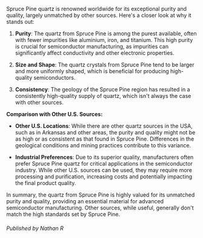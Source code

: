 Spruce Pine quartz is renowned worldwide for its exceptional purity and quality, largely unmatched by other sources. Here's a closer look at why it stands out:

1. **Purity**: The quartz from Spruce Pine is among the purest available, often with fewer impurities like aluminium, iron, and titanium. This high purity is crucial for semiconductor manufacturing, as impurities can significantly affect conductivity and other electronic properties.

2. **Size and Shape**: The quartz crystals from Spruce Pine tend to be larger and more uniformly shaped, which is beneficial for producing high-quality semiconductors.

3. **Consistency**: The geology of the Spruce Pine region has resulted in a consistently high-quality supply of quartz, which isn't always the case with other sources.

**Comparison with Other U.S. Sources:**

- **Other U.S. Locations**: While there are other quartz sources in the USA, such as in Arkansas and other areas, the purity and quality might not be as high or as consistent as that found in Spruce Pine. Differences in the geological conditions and mining practices contribute to this variance.

- **Industrial Preferences**: Due to its superior quality, manufacturers often prefer Spruce Pine quartz for critical applications in the semiconductor industry. While other U.S. sources can be used, they may require more processing and purification, increasing costs and potentially impacting the final product quality.

In summary, the quartz from Spruce Pine is highly valued for its unmatched purity and quality, providing an essential material for advanced semiconductor manufacturing. Other sources, while useful, generally don't match the high standards set by Spruce Pine.



###### Published by Nathan R